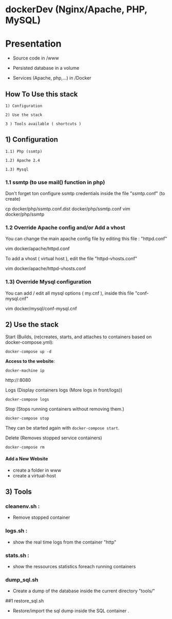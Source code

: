 # dockerDev (Nginx/Apache, PHP, MySQL)


# Presentation

* Source code in /www

* Persisted database in a volume

* Services (Apache, php,...) in /Docker


## How To Use this stack
    1) Configuration

    2) Use the stack

    3 ) Tools available ( shortcuts )


## 1) Configuration
    1.1) Php (ssmtp)

    1.2) Apache 2.4

    1.3) Mysql 

### 1.1  ssmtp (to use mail() function in php)

Don't forget ton configure ssmtp credentials inside the file "ssmtp.conf" (to create)

cp docker/php/ssmtp.conf.dist docker/php/ssmtp.conf
vim docker/php/ssmtp


### 1.2 Override Apache config and/or Add a vhost

You can change the main apache config file by editing this file : "httpd.conf"

vim docker/apache/httpd.conf



To add a vhost ( virtual host ), edit the file "httpd-vhosts.conf"

vim docker/apache/httpd-vhosts.conf


### 1.3) Override Mysql configuration

You can add / edit all mysql options ( my.cnf ), inside this file "conf-mysql.cnf"

vim docker/mysql/conf-mysql.cnf





## 2) Use the stack

Start (Builds, (re)creates, starts, and attaches to containers based on docker-compose.yml): 
```
docker-compose up -d
```

**Access to the website**:
```
docker-machine ip
```
http://<ip>:8080


Logs (Display containers logs (More logs in front/logs))
```
docker-compose logs
```

Stop (Stops running containers without removing them.)
```
docker-compose stop
```

They can be started again with ```docker-compose start```.

Delete (Removes stopped service containers)
```
docker-compose rm
```

#### Add a New Website
* create a folder in www
* create a virtual-host



## 3) Tools

### cleanenv.sh : 

- Remove stopped container

### logs.sh : 

- show the real time logs from the container "http"

### stats.sh :

- show the ressources statistics foreach running containers

### dump_sql.sh <database name>

- Create a dump of the database <database name> inside the current directory "tools/"

##1 restore_sql.sh <dump file.sql>

- Restore/import the sql dump inside the SQL container . 
